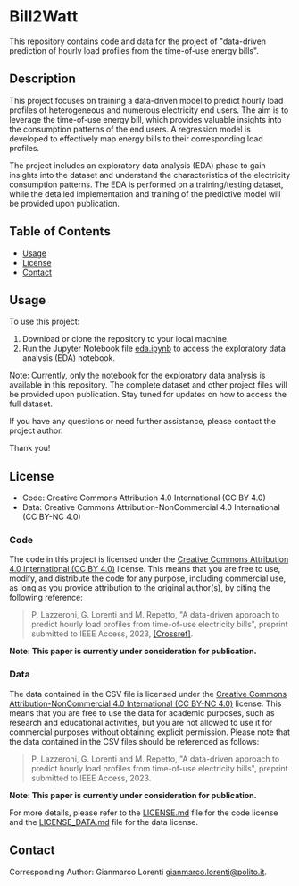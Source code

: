 # Bill2Watt
This repository contains code and data for the project of "data-driven prediction of hourly load profiles from the time-of-use energy bills".

## Description

This project focuses on training a data-driven model to predict hourly load profiles of heterogeneous and numerous electricity end users. The aim is to leverage the time-of-use energy bill, which provides valuable insights into the consumption patterns of the end users. A regression model is developed to effectively map energy bills to their corresponding load profiles.

The project includes an exploratory data analysis (EDA) phase to gain insights into the dataset and understand the characteristics of the electricity consumption patterns. The EDA is performed on a training/testing dataset, while the detailed implementation and training of the predictive model will be provided upon publication.

## Table of Contents

- [Usage](#usage)
- [License](#license)
- [Contact](#contact)

## Usage

To use this project:

1. Download or clone the repository to your local machine.
2. Run the Jupyter Notebook file [eda.ipynb](eda.ipynb) to access the exploratory data analysis (EDA) notebook.

Note: Currently, only the notebook for the exploratory data analysis is available in this repository. The complete dataset and other project files will be provided upon publication. Stay tuned for updates on how to access the full dataset.

If you have any questions or need further assistance, please contact the project author.

Thank you!

## License

- Code: Creative Commons Attribution 4.0 International (CC BY 4.0)
- Data: Creative Commons Attribution-NonCommercial 4.0 International (CC BY-NC 4.0)

### Code
The code in this project is licensed under the [Creative Commons Attribution 4.0 International (CC BY 4.0)](https://creativecommons.org/licenses/by/4.0/) license. This means that you are free to use, modify, and distribute the code for any purpose, including commercial use, as long as you provide attribution to the original author(s), by citing the following reference:

> P. Lazzeroni, G. Lorenti and M. Repetto, "A data-driven approach to predict hourly load profiles from time-of-use electricity bills", preprint submitted to IEEE Access, 2023, [[Crossref]](preprint_a_data_driven_approach_to_predict_hourly_load_profiles_from_time_of_use_electricity_bills.pdf).

**Note: This paper is currently under consideration for publication.**

### Data
The data contained in the CSV file is licensed under the [Creative Commons Attribution-NonCommercial 4.0 International (CC BY-NC 4.0)](https://creativecommons.org/licenses/by-nc/4.0/) license. 
This means that you are free to use the data for academic purposes, such as research and educational activities, but you are not allowed to use it for commercial purposes without obtaining explicit permission.
Please note that the data contained in the CSV files should be referenced as follows:

> P. Lazzeroni, G. Lorenti and M. Repetto, "A data-driven approach to predict hourly load profiles from time-of-use electricity bills", preprint submitted to IEEE Access, 2023.

**Note: This paper is currently under consideration for publication.**

For more details, please refer to the [LICENSE.md](LICENSE.md) file for the code license and the [LICENSE_DATA.md](LICENSE_DATA.md) file for the data license.

## Contact

Corresponding Author: Gianmarco Lorenti [gianmarco.lorenti@polito.it](mailto:gianmarco.lorenti@polito.it).

